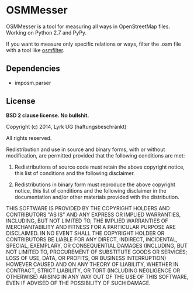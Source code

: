 # OSMMesser

OSMMesser is a tool for measuring all ways in OpenStreetMap files. Working on Python 2.7 and PyPy.

If you want to measure only specific relations or ways, filter the .osm file with a tool like [osmfilter](m.m.i24.cc/osmfilter.c).

## Dependencies

* imposm.parser

## License

__BSD 2 clause license. No bullshit.__


Copyright (c) 2014, Lyrk UG (haftungsbeschränkt)

All rights reserved.

Redistribution and use in source and binary forms, with or without modification, are permitted provided that the following conditions are met:

1. Redistributions of source code must retain the above copyright notice, this list of conditions and the following disclaimer.

2. Redistributions in binary form must reproduce the above copyright notice, this list of conditions and the following disclaimer in the documentation and/or other materials provided with the distribution.

THIS SOFTWARE IS PROVIDED BY THE COPYRIGHT HOLDERS AND CONTRIBUTORS "AS IS" AND ANY EXPRESS OR IMPLIED WARRANTIES, INCLUDING, BUT NOT LIMITED TO, THE IMPLIED WARRANTIES OF MERCHANTABILITY AND FITNESS FOR A PARTICULAR PURPOSE ARE DISCLAIMED. IN NO EVENT SHALL THE COPYRIGHT HOLDER OR CONTRIBUTORS BE LIABLE FOR ANY DIRECT, INDIRECT, INCIDENTAL, SPECIAL, EXEMPLARY, OR CONSEQUENTIAL DAMAGES (INCLUDING, BUT NOT LIMITED TO, PROCUREMENT OF SUBSTITUTE GOODS OR SERVICES; LOSS OF USE, DATA, OR PROFITS; OR BUSINESS INTERRUPTION) HOWEVER CAUSED AND ON ANY THEORY OF LIABILITY, WHETHER IN CONTRACT, STRICT LIABILITY, OR TORT (INCLUDING NEGLIGENCE OR OTHERWISE) ARISING IN ANY WAY OUT OF THE USE OF THIS SOFTWARE, EVEN IF ADVISED OF THE POSSIBILITY OF SUCH DAMAGE.